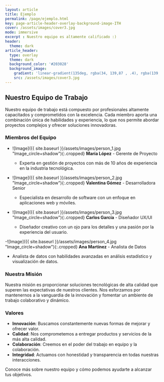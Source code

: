 ```yaml
---
layout: article
title: Ejemplo
permalink: /page/ejemplo.html
key: page-article-header-overlay-background-image-ITH
cover: /assets/images/cover3.jpg
mode: immersive
excerpt : Nuestro equipo es altamente calificado :)
header:
  theme: dark
article_header:
  type: overlay
  theme: dark
  background_color: '#203028'
  background_image:
    gradient: 'linear-gradient(135deg, rgba(34, 139,87 , .4), rgba(139, 34, 139, .4))'
    src: /assets/images/cover3.jpg
---
```


## Nuestro Equipo de Trabajo

Nuestro equipo de trabajo está compuesto por profesionales altamente capacitados y comprometidos con la excelencia. Cada miembro aporta una combinación única de habilidades y experiencia, lo que nos permite abordar proyectos complejos y ofrecer soluciones innovadoras.

### Miembros del Equipo

- ![Image]({{ site.baseurl }}/assets/images/person_1.jpg "Image_circle+shadow"){:.cropped} **María López** - Gerente de Proyecto
  - Experta en gestión de proyectos con más de 10 años de experiencia en la industria tecnológica.
  
- ![Image]({{ site.baseurl }}/assets/images/person_2.jpg "Image_circle+shadow"){:.cropped} **Valentina Gómez** - Desarrolladora Senior
  - Especialista en desarrollo de software con un enfoque en aplicaciones web y móviles.
- ![Image]({{ site.baseurl }}/assets/images/person_3.jpg "Image_circle+shadow"){:.cropped} **Carlos García** - Diseñador UX/UI
  - Diseñador creativo con un ojo para los detalles y una pasión por la experiencia del usuario.
  
-![Image]({{ site.baseurl }}/assets/images/person_4.jpg "Image_circle+shadow"){:.cropped} **Ana Martínez** - Analista de Datos
  - Analista de datos con habilidades avanzadas en análisis estadístico y visualización de datos.

### Nuestra Misión

Nuestra misión es proporcionar soluciones tecnológicas de alta calidad que superen las expectativas de nuestros clientes. Nos esforzamos por mantenernos a la vanguardia de la innovación y fomentar un ambiente de trabajo colaborativo y dinámico.

### Valores

- **Innovación**: Buscamos constantemente nuevas formas de mejorar y ofrecer valor.
- **Calidad**: Nos comprometemos a entregar productos y servicios de la más alta calidad.
- **Colaboración**: Creemos en el poder del trabajo en equipo y la colaboración.
- **Integridad**: Actuamos con honestidad y transparencia en todas nuestras interacciones.

Conoce más sobre nuestro equipo y cómo podemos ayudarte a alcanzar tus objetivos.
<!--more-->

<style>
  .page__header .header__brand path {
    fill: rgba(255, 255, 255, .95);
  }
</style>




